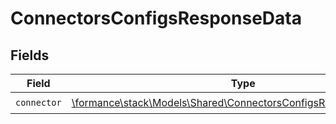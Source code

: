 # ConnectorsConfigsResponseData


## Fields

| Field                                                                                                                         | Type                                                                                                                          | Required                                                                                                                      | Description                                                                                                                   |
| ----------------------------------------------------------------------------------------------------------------------------- | ----------------------------------------------------------------------------------------------------------------------------- | ----------------------------------------------------------------------------------------------------------------------------- | ----------------------------------------------------------------------------------------------------------------------------- |
| `connector`                                                                                                                   | [\formance\stack\Models\Shared\ConnectorsConfigsResponseConnector](../../Models/Shared/ConnectorsConfigsResponseConnector.md) | :heavy_check_mark:                                                                                                            | N/A                                                                                                                           |